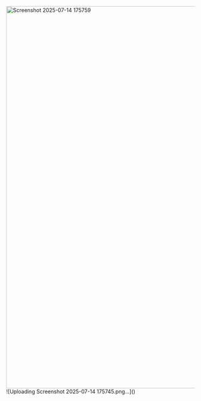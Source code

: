 <img width="1919" height="1020" alt="Screenshot 2025-07-14 175759" src="https://github.com/user-attachments/assets/34c44a9e-61c2-4fbb-8b8d-851bbdc14452" />
![Uploading Screenshot 2025-07-14 175745.png…]()
